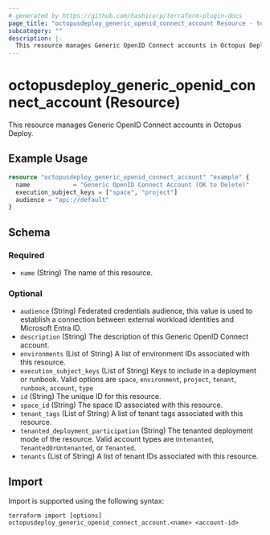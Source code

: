 ```yaml
---
# generated by https://github.com/hashicorp/terraform-plugin-docs
page_title: "octopusdeploy_generic_openid_connect_account Resource - terraform-provider-octopusdeploy"
subcategory: ""
description: |-
  This resource manages Generic OpenID Connect accounts in Octopus Deploy.
---
```


# octopusdeploy_generic_openid_connect_account (Resource)

This resource manages Generic OpenID Connect accounts in Octopus Deploy.

## Example Usage

```terraform
resource "octopusdeploy_generic_openid_connect_account" "example" {
  name            = "Generic OpenID Connect Account (OK to Delete)"
  execution_subject_keys = ["space", "project"]
  audience = "api://default"
}
```

<!-- schema generated by tfplugindocs -->
## Schema

### Required

- `name` (String) The name of this resource.

### Optional

- `audience` (String) Federated credentials audience, this value is used to establish a connection between external workload identities and Microsoft Entra ID.
- `description` (String) The description of this Generic OpenID Connect account.
- `environments` (List of String) A list of environment IDs associated with this resource.
- `execution_subject_keys` (List of String) Keys to include in a deployment or runbook. Valid options are `space`, `environment`, `project`, `tenant`, `runbook`, `account`, `type`
- `id` (String) The unique ID for this resource.
- `space_id` (String) The space ID associated with this resource.
- `tenant_tags` (List of String) A list of tenant tags associated with this resource.
- `tenanted_deployment_participation` (String) The tenanted deployment mode of the resource. Valid account types are `Untenanted`, `TenantedOrUntenanted`, or `Tenanted`.
- `tenants` (List of String) A list of tenant IDs associated with this resource.

## Import

Import is supported using the following syntax:

```shell
terraform import [options] octopusdeploy_generic_openid_connect_account.<name> <account-id>
```
